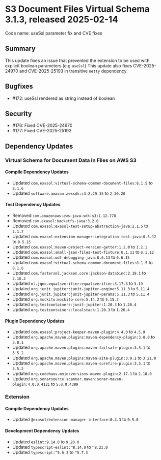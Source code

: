 # S3 Document Files Virtual Schema 3.1.3, released 2025-02-14

Code name: useSsl parameter fix and CVE fixes

## Summary

This update fixes an issue that prevented the extension to be used with explicit boolean parameters (e.g `useSsl`)
This update also fixes CVE-2025-24970 and CVE-2025-25193 in transitive `netty` dependency.

## Bugfixes

* #172: useSsl rendered as string instead of boolean

## Security

* #176: Fixed CVE-2025-24970
* #177: Fixed CVE-2025-25193

## Dependency Updates

### Virtual Schema for Document Data in Files on AWS S3

#### Compile Dependency Updates

* Updated `com.exasol:virtual-schema-common-document-files:8.1.5` to `8.1.6`
* Updated `software.amazon.awssdk:s3:2.29.15` to `2.30.20`

#### Test Dependency Updates

* Removed `com.amazonaws:aws-java-sdk-s3:1.12.778`
* Removed `com.exasol:bucketfs-java:3.2.0`
* Updated `com.exasol:exasol-test-setup-abstraction-java:2.1.5` to `2.1.7`
* Updated `com.exasol:extension-manager-integration-test-java:0.5.12` to `0.5.15`
* Updated `com.exasol:maven-project-version-getter:1.2.0` to `1.2.1`
* Updated `com.exasol:small-json-files-test-fixture:0.1.11` to `0.1.12`
* Updated `com.exasol:udf-debugging-java:0.6.13` to `0.6.15`
* Updated `com.exasol:virtual-schema-common-document-files:8.1.5` to `8.1.6`
* Updated `com.fasterxml.jackson.core:jackson-databind:2.18.1` to `2.18.2`
* Updated `nl.jqno.equalsverifier:equalsverifier:3.17.3` to `3.19`
* Updated `org.junit.jupiter:junit-jupiter-engine:5.11.3` to `5.11.4`
* Updated `org.junit.jupiter:junit-jupiter-params:5.11.3` to `5.11.4`
* Updated `org.mockito:mockito-core:5.14.2` to `5.15.2`
* Updated `org.testcontainers:junit-jupiter:1.20.3` to `1.20.4`
* Updated `org.testcontainers:localstack:1.20.3` to `1.20.4`

#### Plugin Dependency Updates

* Updated `com.exasol:project-keeper-maven-plugin:4.4.0` to `4.5.0`
* Updated `org.apache.maven.plugins:maven-dependency-plugin:3.8.0` to `3.8.1`
* Updated `org.apache.maven.plugins:maven-failsafe-plugin:3.5.1` to `3.5.2`
* Updated `org.apache.maven.plugins:maven-site-plugin:3.9.1` to `3.21.0`
* Updated `org.apache.maven.plugins:maven-surefire-plugin:3.5.1` to `3.5.2`
* Updated `org.codehaus.mojo:versions-maven-plugin:2.17.1` to `2.18.0`
* Updated `org.sonarsource.scanner.maven:sonar-maven-plugin:4.0.0.4121` to `5.0.0.4389`

### Extension

#### Compile Dependency Updates

* Updated `@exasol/extension-manager-interface:0.4.3` to `0.5.0`

#### Development Dependency Updates

* Updated `eslint:9.14.0` to `9.20.0`
* Updated `typescript-eslint:^8.14.0` to `^8.23.0`
* Updated `typescript:^5.6.3` to `^5.7.3`
